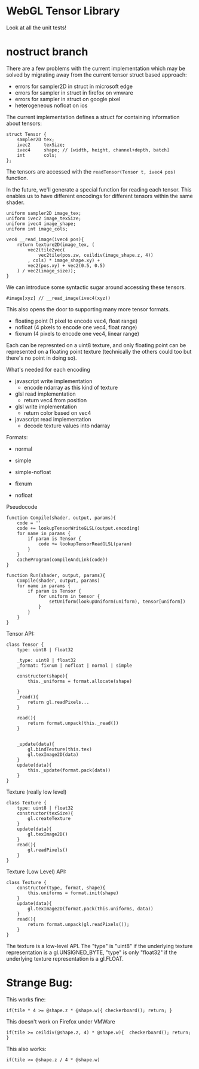 # WebGL Tensor Library

Look at all the unit tests!



# nostruct branch

There are a few problems with the current implementation which may be solved by migrating away from the current tensor struct based approach:

- errors for sampler2D in struct in microsoft edge
- errors for sampler in struct in firefox on vmware
- errors for sampler in struct on google pixel
- heterogeneous nofloat on ios

The current implementation defines a struct for containing information about tensors:

	struct Tensor {
	    sampler2D tex;
	    ivec2     texSize;
	    ivec4     shape; // [width, height, channel+depth, batch]
	    int       cols;
	};

The tensors are accessed with the `readTensor(Tensor t, ivec4 pos)` function. 


In the future, we'll generate a special function for reading each tensor. This enables us to have different encodings for different tensors within the same shader. 

	uniform sampler2D image_tex;
	uniform ivec2 image_texSize;
	uniform ivec4 image_shape;
	uniform int image_cols;
	
    vec4 __read_image(ivec4 pos){
        return texture2D(image_tex, (
            vec2(tile2vec(
                vec2tile(pos.zw, ceildiv(image_shape.z, 4))
            , cols) * image_shape.xy) +
            vec2(pos.xy) + vec2(0.5, 0.5)
        ) / vec2(image_size));
    }

We can introduce some syntactic sugar around accessing these tensors. 

    #image[xyz] // __read_image(ivec4(xyz))

This also opens the door to supporting many more tensor formats. 

- floating point (1 pixel to encode vec4, float range)
- nofloat (4 pixels to encode one vec4, float range)
- fixnum (4 pixels to encode one vec4, linear range)

Each can be represnted on a uint8 texture, and only floating point can be represented on a floating point texture (technically the others could too but there's no point in doing so). 

What's needed for each encoding

- javascript write implementation
	- encode ndarray as this kind of texture
- glsl read implementation
	- return vec4 from position
- glsl write implementation
	- return color based on vec4
- javascript read implementation
	- decode texture values into ndarray


Formats:

- normal
- simple
- simple-nofloat

- fixnum
- nofloat


Pseudocode

	function Compile(shader, output, params){
		code = ''
		code += lookupTensorWriteGLSL(output.encoding)
		for name in params {
			if param is Tensor {
				code += lookupTensorReadGLSL(param)
			}
		}
		cacheProgram(compileAndLink(code))
	}

	function Run(shader, output, params){
		Compile(shader, output, params)
		for name in params {
			if param is Tensor {
				for uniform in tensor {
					setUniform(lookupUniform(uniform), tensor[uniform])
				}
			}
		}
	}


Tensor API:

	class Tensor {
		type: uint8 | float32
		
		_type: uint8 | float32
		_format: fixnum | nofloat | normal | simple

		constructor(shape){
			this._uniforms = format.allocate(shape)

		}
		_read(){
			return gl.readPixels...
		}

		read(){
			return format.unpack(this._read())
		}


		_update(data){
			gl.bindTexture(this.tex)
			gl.texImage2D(data)
		}
		update(data){
			this._update(format.pack(data))
		}
	}



Texture (really low level)

	class Texture {
		type: uint8 | float32
		constructor(texSize){
			gl.createTexture
		}
		update(data){
			gl.texImage2D()
		}
		read(){
			gl.readPixels()
		}
	}




Texture (Low Level) API:

	class Texture {
		constructor(type, format, shape){
			this.uniforms = format.init(shape)
		}
		update(data){
			gl.texImage2D(format.pack(this.uniforms, data))
		}
		read(){
			return format.unpack(gl.readPixels());
		}
	}


The texture is a low-level API. The "type" is "uint8" if the underlying texture representation is a gl.UNSIGNED_BYTE, "type" is only "float32" if the underlying texture representation is a gl.FLOAT.





# Strange Bug:

This works fine:

    if(tile * 4 >= @shape.z * @shape.w){ checkerboard(); return; }


This doesn't work on Firefox under VMWare

	if(tile >= ceildiv(@shape.z, 4) * @shape.w){  checkerboard(); return; }

This also works:

	if(tile >= @shape.z / 4 * @shape.w)

